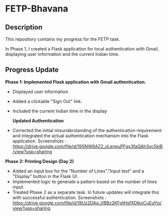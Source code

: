 # FETP-Bhavana
## Description 
This repository contains my progress for the FETP task.

In Phase 1, I created a Flask application for local authentication with Gmail, displaying user information and the current Indian time.

## Progress Update
  **Phase 1: Implemented Flask application with Gmail authentication.**
  - Displayed user information.
  - Added a clickable "Sign Out" link.
  - Included the current Indian time in the display

    **Updated Authentication**
  - Corrected the initial misunderstanding of the authentication requirement and integrated the actual authentication mechanism into the Flask application.
    Screenshots : https://drive.google.com/file/d/19SNW6AZ2_vLenpuPFgx3faQAh3vc5kiB/view?usp=sharing
  
  **Phase 2: Printing Design (Day 2)**
  - Added an input box for the "Number of Lines","Input text" and a "Display" button in the Flask UI.
  - Implemented logic to generate a pattern based on the number of lines input.
  - Treated Phase 2 as a separate task. In future updates will integrate this with successful authentication.
    Screenshots : https://drive.google.com/file/d/19Uz2DAq_VBBz2KFgtHsfXDIkxCuEuYix/view?usp=sharing



 
